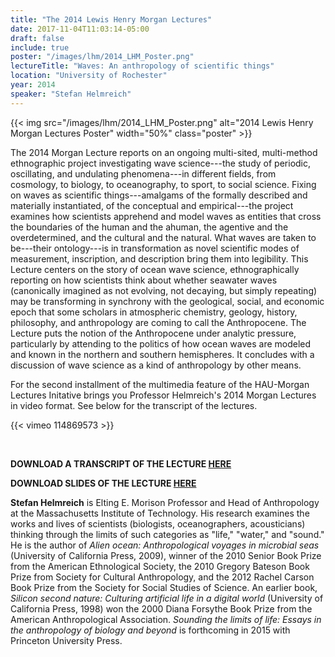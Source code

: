 ```yaml
---
title: "The 2014 Lewis Henry Morgan Lectures"
date: 2017-11-04T11:03:14-05:00
draft: false
include: true
poster: "/images/lhm/2014_LHM_Poster.png"
lectureTitle: "Waves: An anthropology of scientific things"
location: "University of Rochester"
year: 2014
speaker: "Stefan Helmreich"
---
```


{{< img src="/images/lhm/2014_LHM_Poster.png" alt="2014 Lewis Henry Morgan Lectures Poster"  width="50%" class="poster" >}}

The 2014 Morgan Lecture reports on an ongoing multi-sited, multi-method ethnographic project investigating wave science---the study of periodic, oscillating, and undulating phenomena---in different fields, from cosmology, to biology, to oceanography, to sport, to social science. Fixing on waves as scientific things---amalgams of the formally described and materially instantiated, of the conceptual and empirical---the project examines how scientists apprehend and model waves as entities that cross the boundaries of the human and the ahuman, the agentive and the overdetermined, and the cultural and the natural. What waves are taken to be---their ontology---is in transformation as novel scientific modes of measurement, inscription, and description bring them into legibility. This Lecture centers on the story of ocean wave science, ethnographically reporting on how scientists think about whether seawater waves (canonically imagined as not evolving, not decaying, but simply repeating) may be transforming in synchrony with the geological, social, and economic epoch that some scholars in atmospheric chemistry, geology, history, philosophy, and anthropology are coming to call the Anthropocene. The Lecture puts the notion of the Anthropocene under analytic pressure, particularly by attending to the politics of how ocean waves are modeled and known in the northern and southern hemispheres. It concludes with a discussion of wave science as a kind of anthropology by other means.

For the second installment of the multimedia feature of the HAU-Morgan Lectures Initative brings you Professor Helmreich's 2014 Morgan Lectures in video format. See below for the transcript of the lectures.

{{< vimeo 114869573 >}}

&nbsp;

**DOWNLOAD A TRANSCRIPT OF THE LECTURE [HERE](/media/lhm/Helmreich_LHM_Transcript.pdf)**

**DOWNLOAD SLIDES OF THE LECTURE [HERE](/media/lhm/Helmreich_Waves_Slideshow_LHM_Lecture.pdf)**

**Stefan Helmreich** is Elting E. Morison Professor and Head of Anthropology at the Massachusetts Institute of Technology. His research examines the works and lives of scientists (biologists, oceanographers, acousticians) thinking through the limits of such categories as "life," "water," and "sound." He is the author of *Alien ocean: Anthropological voyages in microbial seas* (University of California Press, 2009), winner of the 2010 Senior Book Prize from the American Ethnological Society, the 2010 Gregory Bateson Book Prize from Society for Cultural Anthropology, and the 2012 Rachel Carson Book Prize from the Society for Social Studies of Science. An earlier book, *Silicon second nature: Culturing artificial life in a digital world* (University of California Press, 1998) won the 2000 Diana Forsythe Book Prize from the American Anthropological Association. *Sounding the limits of life: Essays in the anthropology of biology and beyond* is forthcoming in 2015 with Princeton University Press.
